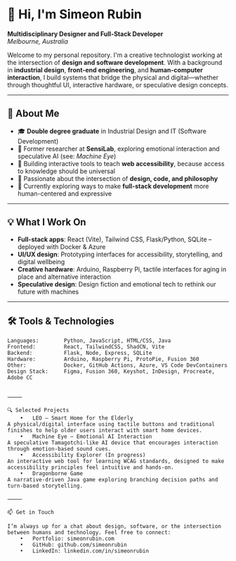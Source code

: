 # 👋 Hi, I'm Simeon Rubin

**Multidisciplinary Designer and Full-Stack Developer**  
_Melbourne, Australia_

Welcome to my personal repository. I'm a creative technologist working at the intersection of **design and software development**. With a background in **industrial design**, **front-end engineering**, and **human-computer interaction**, I build systems that bridge the physical and digital—whether through thoughtful UI, interactive hardware, or speculative design concepts.

---

## 🌱 About Me

- 🎓 **Double degree graduate** in Industrial Design and IT (Software Development)
- 🧪 Former researcher at **SensiLab**, exploring emotional interaction and speculative AI (see: *Machine Eye*)
- 🧰 Building interactive tools to teach **web accessibility**, because access to knowledge should be universal
- 🧠 Passionate about the intersection of **design, code, and philosophy**
- 🧪 Currently exploring ways to make **full-stack development** more human-centered and expressive

---

## 💡 What I Work On

- **Full-stack apps**: React (Vite), Tailwind CSS, Flask/Python, SQLite – deployed with Docker & Azure
- **UI/UX design**: Prototyping interfaces for accessibility, storytelling, and digital wellbeing
- **Creative hardware**: Arduino, Raspberry Pi, tactile interfaces for aging in place and alternative interaction
- **Speculative design**: Design fiction and emotional tech to rethink our future with machines

---

## 🛠 Tools & Technologies

```text
Languages:        Python, JavaScript, HTML/CSS, Java  
Frontend:         React, TailwindCSS, ShadCN, Vite
Backend:          Flask, Node, Express, SQLite  
Hardware:         Arduino, Raspberry Pi, ProtoPie, Fusion 360  
Other:            Docker, GitHub Actions, Azure, VS Code DevContainers  
Design Stack:     Figma, Fusion 360, Keyshot, InDesign, Procreate, Adobe CC  


⸻

🔍 Selected Projects
	•	LEO – Smart Home for the Elderly
A physical/digital interface using tactile buttons and traditional finishes to help older users interact with smart home devices.
	•	Machine Eye – Emotional AI Interaction
A speculative Tamagotchi-like AI device that encourages interaction through emotion-based sound cues.
	•	Accessibility Explorer (In progress)
An interactive web tool for learning WCAG standards, designed to make accessibility principles feel intuitive and hands-on.
	•	Dragonborne Game
A narrative-driven Java game exploring branching decision paths and turn-based storytelling.

⸻

📫 Get in Touch

I’m always up for a chat about design, software, or the intersection between humans and technology. Feel free to connect:
	•	Portfolio: simeonrubin.com
	•	GitHub: github.com/simeonrubin
	•	LinkedIn: linkedin.com/in/simeonrubin
